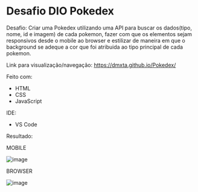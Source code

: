 # Desafio DIO Pokedex

Desafio: Criar uma Pokedex utilizando uma API para buscar os dados(tipo, nome, id e imagem) de cada pokemon, fazer com que os elementos sejam responsivos desde o mobile ao browser e estilizar de maneira em que o background se adeque a cor que foi atribuida ao tipo principal de cada pokemon.

Link para visualização/navegação: https://dmxta.github.io/Pokedex/

Feito com:
 - HTML
 - CSS
 - JavaScript
 
 IDE:
  - VS Code

Resultado:

MOBILE

![image](https://github.com/DMxta/Pokedex/assets/136941005/177889fe-e386-4208-b33b-a3909f8a231a)


BROWSER

![image](https://github.com/DMxta/Pokedex/assets/136941005/b747c386-b67b-4a7f-9ecb-5f2d20659d30)
